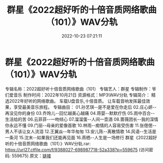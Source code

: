 ﻿---
title: 群星《2022超好听的十倍音质网络歌曲（101）》WAV分轨
date: 2022-10-23 07:21:11
categories: WAV车载音乐、镜像
tags: 华语中文
---
# 群星《2022超好听的十倍音质网络歌曲（101）》WAV分轨

专辑名称：2022超好听十倍音质网络歌曲（101）
专辑艺人：群星
专辑制作：爷们爱音乐
制作时间：2022年10月21日
资源格式：MP3\WAV分轨
专辑简介：
精选2022年好听的网络歌曲。
车载U盘音乐,十倍音质。
让车载音响发挥最佳效果，享受最美音乐旅程。
专辑曲目：
01.孙艺琪--是不是爱在你走后
02.庄心妍--再没见你的身份
03.乔玲儿--回忆越美心越痛
04.蒋婴--默默疗伤
05.雨中百合--生活给的苦
06.云菲菲--一吻倾心
07.溜溜蛋--人间一壶酒
08.蔷薇团长--我的深情你永远不懂
09.门丽--母亲的爱像首歌
10.林雨--痴情的人容易受伤害
11.张偲偲--男人不该让女人流泪
12.王翼焱--年华匆匆
13.安儿陈--离散情歌
14.风语--生活是一条河
15.沈末--如果我们还能再见面
16.燕栖--人生是一场修行
群星《2022超好听的十倍音质网络歌曲（101）》WAV分轨.rar: https://url27.ctfile.com/f/9388027-698987718-52a338?p=559675
(访问密码: 559675)
原文：[链接](https://blog.sina.com.cn/s/blog_1647c7e7601030zzr.html)